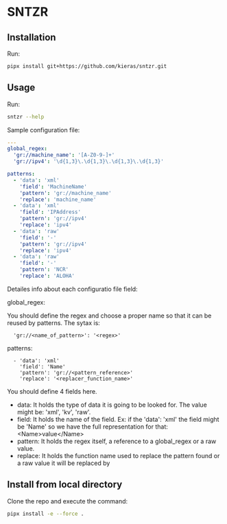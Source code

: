 # SNTZR

## Installation

Run:

```bash
pipx install git+https://github.com/kieras/sntzr.git
```

## Usage

Run:

```bash
sntzr --help
```

Sample configuration file:

```yaml
---
global_regex:
  'gr://machine_name': '[A-Z0-9-]+'
  'gr://ipv4': '\d{1,3}\.\d{1,3}\.\d{1,3}\.\d{1,3}'

patterns:
  - 'data': 'xml'
    'field': 'MachineName'
    'pattern': 'gr://machine_name'
    'replace': 'machine_name'
  - 'data': 'xml'
    'field': 'IPAddress'
    'pattern': 'gr://ipv4'
    'replace': 'ipv4'
  - 'data': 'raw'
    'field': '-'
    'pattern': 'gr://ipv4'
    'replace': 'ipv4'
  - 'data': 'raw'
    'field': '-'
    'pattern': 'NCR'
    'replace': 'ALOHA'
```

Detailes info about each configuratio file field:

global_regex:

You should define the regex and choose a proper name so that it can be reused by patterns. The sytax is:

```
  'gr://<name_of_pattern>': '<regex>'
```

patterns:

```
  - 'data': 'xml'
    'field': 'Name'
    'pattern': 'gr://<pattern_reference>'
    'replace': '<replacer_function_name>'
```

You should define 4 fields here.
  - data: It holds the type of data it is going to be looked for. The value might be: 'xml', 'kv', 'raw'.
  - field: It holds the name of the field. Ex: if the 'data': 'xml' the field might be 'Name' so we have the full representation for that: \<Name>value\</Name>
  - pattern: It holds the regex itself, a reference to a global_regex or a raw value.
  - replace: It holds the function name used to replace the pattern found or a raw value it will be replaced by

## Install from local directory

Clone the repo and execute the command:

```bash
pipx install -e --force .
```

